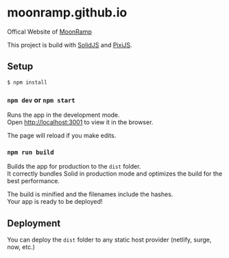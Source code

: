 # moonramp.github.io

Offical Website of [MoonRamp](https://github.com/MoonRamp/moonramp)

This project is build with [SolidJS](https://www.solidjs.com/) and [PixiJS](https://pixijs.io/).

## Setup

```bash
$ npm install
```

### `npm dev` or `npm start`

Runs the app in the development mode.<br>
Open [http://localhost:3001](http://localhost:3001) to view it in the browser.

The page will reload if you make edits.<br>

### `npm run build`

Builds the app for production to the `dist` folder.<br>
It correctly bundles Solid in production mode and optimizes the build for the best performance.

The build is minified and the filenames include the hashes.<br>
Your app is ready to be deployed!

## Deployment

You can deploy the `dist` folder to any static host provider (netlify, surge, now, etc.)

